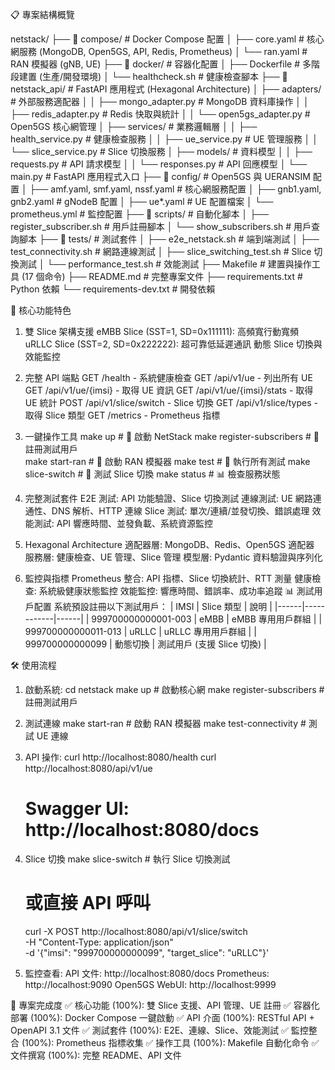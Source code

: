 📋 專案結構概覽

netstack/
├── 📁 compose/ # Docker Compose 配置
│ ├── core.yaml # 核心網服務 (MongoDB, Open5GS, API, Redis, Prometheus)
│ └── ran.yaml # RAN 模擬器 (gNB, UE)
├── 📁 docker/ # 容器化配置
│ ├── Dockerfile # 多階段建置 (生產/開發環境)
│ └── healthcheck.sh # 健康檢查腳本
├── 📁 netstack_api/ # FastAPI 應用程式 (Hexagonal Architecture)
│ ├── adapters/ # 外部服務適配器
│ │ ├── mongo_adapter.py # MongoDB 資料庫操作
│ │ ├── redis_adapter.py # Redis 快取與統計
│ │ └── open5gs_adapter.py # Open5GS 核心網管理
│ ├── services/ # 業務邏輯層
│ │ ├── health_service.py # 健康檢查服務
│ │ ├── ue_service.py # UE 管理服務
│ │ └── slice_service.py # Slice 切換服務
│ ├── models/ # 資料模型
│ │ ├── requests.py # API 請求模型
│ │ └── responses.py # API 回應模型
│ └── main.py # FastAPI 應用程式入口
├── 📁 config/ # Open5GS 與 UERANSIM 配置
│ ├── amf.yaml, smf.yaml, nssf.yaml # 核心網服務配置
│ ├── gnb1.yaml, gnb2.yaml # gNodeB 配置
│ ├── ue\*.yaml # UE 配置檔案
│ └── prometheus.yml # 監控配置
├── 📁 scripts/ # 自動化腳本
│ ├── register_subscriber.sh # 用戶註冊腳本
│ └── show_subscribers.sh # 用戶查詢腳本
├── 📁 tests/ # 測試套件
│ ├── e2e_netstack.sh # 端到端測試
│ ├── test_connectivity.sh # 網路連線測試
│ ├── slice_switching_test.sh # Slice 切換測試
│ └── performance_test.sh # 效能測試
├── Makefile # 建置與操作工具 (17 個命令)
├── README.md # 完整專案文件
├── requirements.txt # Python 依賴
└── requirements-dev.txt # 開發依賴

🚀 核心功能特色

1. 雙 Slice 架構支援
   eMBB Slice (SST=1, SD=0x111111): 高頻寬行動寬頻
   uRLLC Slice (SST=2, SD=0x222222): 超可靠低延遲通訊
   動態 Slice 切換與效能監控
2. 完整 API 端點
   GET /health - 系統健康檢查
   GET /api/v1/ue - 列出所有 UE
   GET /api/v1/ue/{imsi} - 取得 UE 資訊
   GET /api/v1/ue/{imsi}/stats - 取得 UE 統計
   POST /api/v1/slice/switch - Slice 切換
   GET /api/v1/slice/types - 取得 Slice 類型
   GET /metrics - Prometheus 指標

3. 一鍵操作工具
make up              # 🚀 啟動 NetStack
make register-subscribers  # 👤 註冊測試用戶  
make start-ran       # 📡 啟動 RAN 模擬器
make test           # 🧪 執行所有測試
make slice-switch   # 🔀 測試 Slice 切換
make status         # 📊 檢查服務狀態

4. 完整測試套件
E2E 測試: API 功能驗證、Slice 切換測試
連線測試: UE 網路連通性、DNS 解析、HTTP 連線
Slice 測試: 單次/連續/並發切換、錯誤處理
效能測試: API 響應時間、並發負載、系統資源監控
5. Hexagonal Architecture
適配器層: MongoDB、Redis、Open5GS 適配器
服務層: 健康檢查、UE 管理、Slice 管理
模型層: Pydantic 資料驗證與序列化
6. 監控與指標
Prometheus 整合: API 指標、Slice 切換統計、RTT 測量
健康檢查: 系統級健康狀態監控
效能監控: 響應時間、錯誤率、成功率追蹤
📊 測試用戶配置
系統預設註冊以下測試用戶：
| IMSI | Slice 類型 | 說明 |
|------|------------|------|
| 999700000000001-003 | eMBB | eMBB 專用用戶群組 |
| 999700000000011-013 | uRLLC | uRLLC 專用用戶群組 |
| 999700000000099 | 動態切換 | 測試用戶 (支援 Slice 切換) |

🛠️ 使用流程
1. 啟動系統:
   cd netstack
   make up                    # 啟動核心網
   make register-subscribers  # 註冊測試用戶

2. 測試連線
   make start-ran            # 啟動 RAN 模擬器
   make test-connectivity    # 測試 UE 連線

3. API 操作:
   curl http://localhost:8080/health
   curl http://localhost:8080/api/v1/ue
   # Swagger UI: http://localhost:8080/docs

4. Slice 切換
   make slice-switch         # 執行 Slice 切換測試
   # 或直接 API 呼叫
   curl -X POST http://localhost:8080/api/v1/slice/switch \
     -H "Content-Type: application/json" \
     -d '{"imsi": "999700000000099", "target_slice": "uRLLC"}'

5. 監控查看:
API 文件: http://localhost:8080/docs
Prometheus: http://localhost:9090
Open5GS WebUI: http://localhost:9999

🎯 專案完成度
✅ 核心功能 (100%): 雙 Slice 支援、API 管理、UE 註冊
✅ 容器化部署 (100%): Docker Compose 一鍵啟動
✅ API 介面 (100%): RESTful API + OpenAPI 3.1 文件
✅ 測試套件 (100%): E2E、連線、Slice、效能測試
✅ 監控整合 (100%): Prometheus 指標收集
✅ 操作工具 (100%): Makefile 自動化命令
✅ 文件撰寫 (100%): 完整 README、API 文件